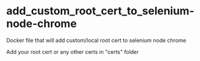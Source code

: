 # add_custom_root_cert_to_selenium-node-chrome
Docker file that will add custom/local root cert to selenium node chrome

Add your root cert or any other certs in "certs" folder
